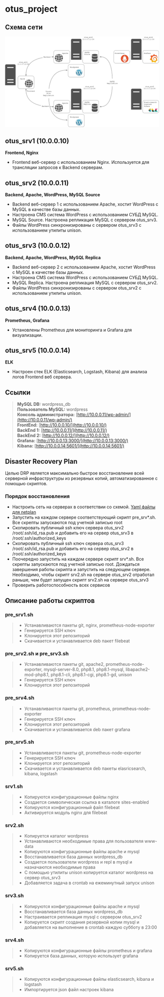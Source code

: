 # otus_project
## Схема сети

![image](network.jpg)


## otus_srv1 (10.0.0.10)
**Frontend, Nginx**
- Frontend веб-сервер с использованием Nginx. Используется для трансляции запросов к Backend серверам.

## otus_srv2 (10.0.0.11)
**Backend, Apache, WordPress, MySQL Source**
- Backend веб-сервер 1 с использованием Apache, хостит WordPress с MySQL в качестве базы данных.
- Настроена CMS система WordPress с использованием СУБД MySQL.
- MySQL Source. Настроена репликация MySQL с сервером otus_srv3.
- Файлы WordPress синхронизированы с сервером otus_srv3 с использованием утилиты unison.

## otus_srv3 (10.0.0.12)
**Backend, Apache, WordPress, MySQL Replica**
- Backend веб-сервер 2 с использованием Apache, хостит WordPress с MySQL в качестве базы данных.
- Настроена CMS система WordPress с использованием СУБД MySQL.
- MySQL Replica. Настроена репликация MySQL с сервером otus_srv2.
- Файлы WordPress синхронизированы с сервером otus_srv2 с использованием утилиты unison.

## otus_srv4 (10.0.0.13)
**Prometheus, Grafana**
- Установлены Prometheus для мониторинга и Grafana для визуализации.

## otus_srv5 (10.0.0.14)
**ELK**
- Настроен стек ELK (Elasticsearch, Logstash, Kibana) для анализа логов Frontend веб сервера.  
## Ссылки
>**MySQL DB:** wordpress_db  
>**Пользователь MySQL:** wordpress  
>**Консоль администратора:** [http://10.0.0.11/wp-admin/](http://10.0.0.11/wp-admin/)  
>**FrontEnd:** [http://10.0.0.10/](http://10.0.0.10/)  
>**BackEnd 1:** [http://10.0.0.11/](http://10.0.0.11/)  
>**BackEnd 2:** [http://10.0.0.12/](http://10.0.0.12/)  
>**Grafana:** [http://10.0.0.13:3000/](http://10.0.0.13:3000/)  
>**Kibana:** [http://10.0.0.14:5601/](http://10.0.0.14:5601/)  

## Disaster Recovery Plan
Целью DRP является максимально быстрое восстановление всей серверной инфраструктуры из резервных копий, автоматизированное с помощью скриптов.
### Порядок восстановления
- Настроить сеть на серверах в соответствии со схемой. [Yaml файлы для netplan](https://github.com/nikitinya89/otus_project/tree/main/netplan/)
- Запустить на каждом сервере соответствующий скрипт pre_srv*.sh. Все скрепты запускаются под учетной записью root
- Скопировать публичный ssh ключ сервера otus_srv2 /root/.ssh/id_rsa.pub и добавить его на сервер otus_srv3 в /root/.ssh/authorized_keys
- Скопировать публичный ssh ключ сервера otus_srv3 /root/.ssh/id_rsa.pub и добавить его на сервер otus_srv2 в /root/.ssh/authorized_keys
- Поочередно запустить на каждом сервере скрипт srv*.sh. Все скрепты запускаются под учетной записью root. Дождаться завершения работы скрипта и запустить на следующем сервере. Необходимо, чтобы скрипт srv2.sh на сервере otus_srv2 отработал раньше, чем будет запущен скрипт srv2.sh на сервере otus_srv3
- Проверить работоспособность всех сервисов

## Описание работы скриптов
### pre_srv1.sh
>- Устанавливаются пакеты git, nginx, prometheus-node-exporter
>- Генерируется SSH ключ
>- Клонируется этот репозиторий
>- Скачивается и устанавливается deb пакет filebeat

### pre_srv2.sh и pre_srv3.sh
>- Устанавливаются пакеты git, apache2, prometheus-node-exporter, mysql-server-8.0, php8.1, php8.1-mysql, libapache2-mod-php8.1, php8.1-cli, php8.1-cgi, php8.1-gd, unison
>- Генерируется SSH ключ
>- Клонируется этот репозиторий

### pre_srv4.sh
>- Устанавливаются пакеты git, prometheus, prometheus-node-exporter
>- Генерируется SSH ключ
>- Клонируется этот репозиторий
>- Скачивается и устанавливается deb пакет grafana

### pre_srv5.sh
>- Устанавливаются пакеты git, prometheus-node-exporter
>- Генерируется SSH ключ
>- Клонируется этот репозиторий
>- Скачивается и устанавливается deb пакеты elasricsearch, kibana, logstash

### srv1.sh
>- Копируются конфигурационные файлы nginx
>- Создается символическая ссылка в каталоге sites-enabled
>- Копируются конфигурационный файл filebeat
>- Активируется модуль nginx для filebeat

### srv2.sh
>- Копируется каталог wordpress
>- Устанавливаются необходимые права для пользователя www-data
>- Копируются конфигурационные файлы apache и mysql
>- Восстанавливается база данных wordpress_db
>- Создается пользователи wordpress и repl в mysql и назначаются необходимые права
>- С помощью утилиты unison копируется каталог wordpress на сервер otus_srv3
>- Добавляется задача в crontab на ежеминутный запуск unison

### srv3.sh
>- Копируются конфигурационные файлы apache и mysql
>- Восстанавливается база данных wordpress_db
>- Настраивается репликация mysql с сервером otus_srv2
>- Копируется скрипт создания резервной копии mysql и добавляется на выполнение в crontab каждую субботу в 23:00

### srv4.sh
>- Копируются конфигурационные файлы prometheus и grafana
>- Копируется база данных, которую использует grafana

### srv5.sh
>- Копируются конфигурационные файлы elasticsearch, kibana и logstash
>- Импортируется json файл настроек kibana
